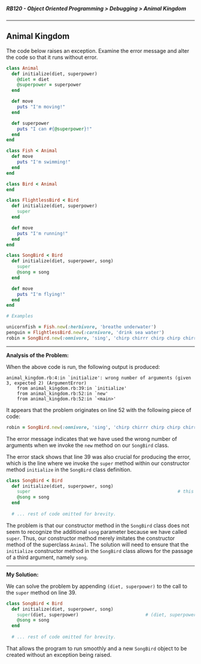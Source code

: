 ##### RB120 - Object Oriented Programming > Debugging > Animal Kingdom

---

## Animal Kingdom

The code below raises an exception. Examine the error message and alter the code so that it runs without error.  

```ruby
class Animal
  def initialize(diet, superpower)
    @diet = diet
    @superpower = superpower
  end

  def move
    puts "I'm moving!"
  end

  def superpower
    puts "I can #{@superpower}!"
  end
end

class Fish < Animal
  def move
    puts "I'm swimming!"
  end
end

class Bird < Animal
end

class FlightlessBird < Bird
  def initialize(diet, superpower)
    super
  end

  def move
    puts "I'm running!"
  end
end

class SongBird < Bird
  def initialize(diet, superpower, song)
    super
    @song = song
  end

  def move
    puts "I'm flying!"
  end
end

# Examples

unicornfish = Fish.new(:herbivore, 'breathe underwater')
penguin = FlightlessBird.new(:carnivore, 'drink sea water')
robin = SongBird.new(:omnivore, 'sing', 'chirp chirrr chirp chirp chirrrr')
```

---

**Analysis of the Problem:**  

When the above code is run, the following output is produced:

```
animal_kingdom.rb:4:in `initialize': wrong number of arguments (given 3, expected 2) (ArgumentError)
	from animal_kingdom.rb:39:in `initialize'
	from animal_kingdom.rb:52:in `new'
	from animal_kingdom.rb:52:in `<main>'
```

It appears that the problem originates on line 52 with the following piece of code:

```ruby
robin = SongBird.new(:omnivore, 'sing', 'chirp chirrr chirp chirp chirrrr')
```

The error message indicates that we have used the wrong number of arguments when we invoke the `new` method on our `SongBird` class.  

The error stack shows that line 39 was also crucial for producing the error, which is the line where we invoke the `super` method within our constructor method `initialize` in the `SongBird` class definition.

```ruby
class SongBird < Bird
  def initialize(diet, superpower, song)
    super														# this line is crucial in producing the error.
    @song = song
  end
  
  # ... rest of code omitted for brevity.
```

The problem is that our constructor method in the `SongBird` class does not seem to recognize the additional `song` parameter because we have called `super`. Thus, our constructor method merely imitates the constructor method of the superclass `Animal`. The solution will need to ensure that the `initialize` constructor method in the `SongBird` class allows for the passage of a third argument, namely `song`.

---

**My Solution:**  

We can solve the problem by appending `(diet, superpower)` to the call to the `super` method on line 39.

```ruby
class SongBird < Bird
  def initialize(diet, superpower, song)
    super(diet, superpower)							# (diet, superpower) appended to super.
    @song = song
  end
  
  # ... rest of code omitted for brevity.
```

That allows the program to run smoothly and a new `SongBird` object to be created without an exception being raised.

